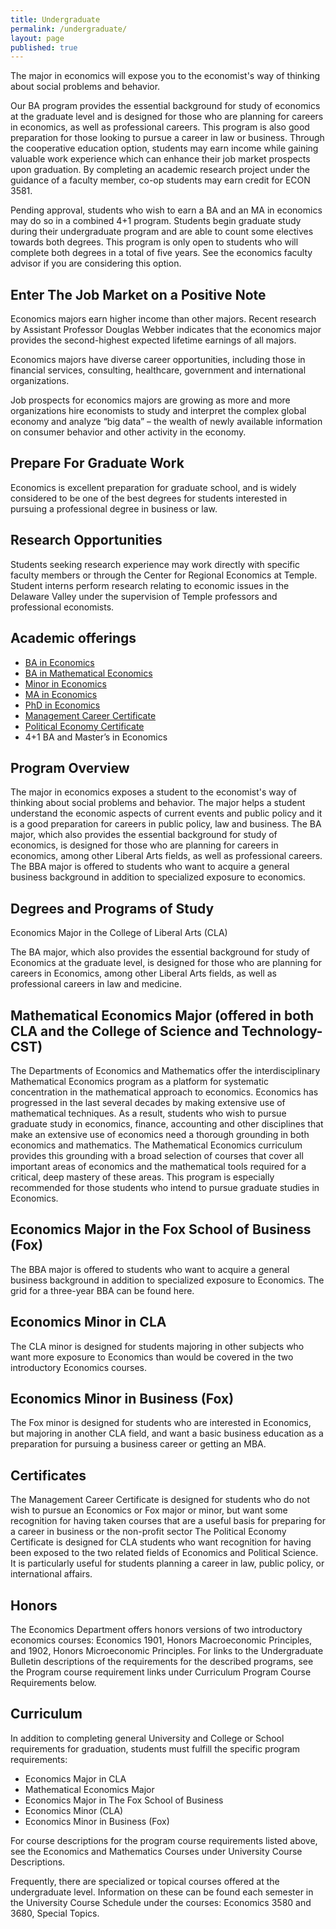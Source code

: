 ```yaml
---
title: Undergraduate
permalink: /undergraduate/
layout: page
published: true
---
```


The major in economics will expose you to the economist's way of thinking about social problems and behavior.

Our BA program provides the essential background for study of economics at the graduate level and is designed for those who are planning for careers in economics, as well as professional careers. This program is also good preparation for those looking to pursue a career in law or business. Through the cooperative education option, students may earn income while gaining valuable work experience which can enhance their job market prospects upon graduation. By completing an academic research project under the guidance of a faculty member, co-op students may earn credit for ECON 3581.

Pending approval, students who wish to earn a BA and an MA in economics may do so in a combined 4+1 program. Students begin graduate study during their undergraduate program and are able to count some electives towards both degrees. This program is only open to students who will complete both degrees in a total of five years. See the economics faculty advisor if you are considering this option.

## Enter The Job Market on a Positive Note

Economics majors earn higher income than other majors. Recent research by Assistant Professor Douglas Webber  indicates that the economics major provides the  second-highest expected lifetime earnings of all majors.

Economics majors have diverse career opportunities,  including those in financial services, consulting, healthcare,  government and international organizations.  

Job prospects for economics majors are growing as more and more organizations hire economists to study and interpret the complex global economy and analyze “big data” – the wealth of newly available information on consumer behavior and other activity in the economy.

## Prepare For Graduate Work

Economics is excellent preparation for graduate school, and is widely considered to be one of the best degrees for students interested in pursuing a professional degree in business or law.

## Research Opportunities

Students seeking research experience may work directly  with specific faculty members or through the Center for  Regional Economics at Temple. Student interns perform research relating to economic issues in the Delaware Valley under the supervision of Temple professors and professional economists.

## Academic offerings

 - [BA in Economics](http://bulletin.temple.edu/undergraduate/liberal-arts/economics/ba-economics/)
 - [BA in Mathematical Economics](http://bulletin.temple.edu/undergraduate/liberal-arts/economics/ba-mathematical-economics/)
 - [Minor in Economics](http://bulletin.temple.edu/undergraduate/liberal-arts/economics/minor-economics/)
 - [MA in Economics](http://bulletin.temple.edu/graduate/scd/cla/economics-ma/)
 - [PhD in Economics](http://bulletin.temple.edu/graduate/scd/cla/economics-phd/)
 - [Management Career Certificate](http://bulletin.temple.edu/undergraduate/liberal-arts/economics/management-career-certificate/)
 - [Political Economy Certificate](http://bulletin.temple.edu/undergraduate/liberal-arts/economics/certificate-political-economy/)
 - 4+1 BA and Master’s in Economics

## Program Overview

The major in economics exposes a student to the economist's way of thinking about social problems and behavior. The major helps a student understand the economic aspects of current events and public policy and it is a good preparation for careers in public policy, law and business.  The BA major, which also provides the essential background for study of economics, is designed for those who are planning for careers in economics, among other Liberal Arts fields, as well as professional careers. The BBA major is offered to students who want to acquire a general business background in addition to specialized exposure to economics.

## Degrees and Programs of Study

Economics Major in the College of Liberal Arts (CLA)

The BA major, which also provides the essential background for study of Economics at the graduate level, is designed for those who are planning for careers in Economics, among other Liberal Arts fields, as well as professional careers in law and medicine.

## Mathematical Economics Major (offered in both CLA and the College of Science and Technology-CST)

The Departments of Economics and Mathematics offer the interdisciplinary Mathematical Economics program as a platform for systematic concentration in the mathematical approach to economics. Economics has progressed in the last several decades by making extensive use of mathematical techniques. As a result, students who wish to pursue graduate study in economics, finance, accounting and other disciplines that make an extensive use of economics need a thorough grounding in both economics and mathematics. The Mathematical Economics curriculum provides this grounding with a broad selection of courses that cover all important areas of economics and the mathematical tools required for a critical, deep mastery of these areas. This program is especially recommended for those students who intend to pursue graduate studies in Economics.

## Economics Major in the Fox School of Business (Fox)
The BBA major is offered to students who want to acquire a general business background in addition to specialized exposure to Economics. The grid for a three-year BBA can be found here.

## Economics Minor in CLA
The CLA minor is designed for students majoring in other subjects who want more exposure to Economics than would be covered in the two introductory Economics courses.

## Economics Minor in Business (Fox)
The Fox minor is designed for students who are interested in Economics, but majoring in another CLA field, and want a basic business education as a preparation for pursuing a business career or getting an MBA.

## Certificates

The Management Career Certificate is designed for students who do not wish to pursue an Economics  or Fox major or minor, but want some recognition for having taken courses that are a useful basis for preparing for a career in business or the non-profit sector
The Political Economy Certificate is designed for CLA students who want recognition for having been exposed to the two related fields of Economics and Political Science.  It is particularly useful for students planning a career in law, public policy, or international affairs.

## Honors

The Economics Department offers honors versions of two introductory economics courses:  Economics 1901, Honors Macroeconomic Principles, and 1902, Honors Microeconomic Principles.
For links to the Undergraduate Bulletin descriptions of the requirements for the described programs, see the Program course requirement links under Curriculum Program Course Requirements below.

## Curriculum

In addition to completing general University and College or School requirements for graduation, students must fulfill the specific program requirements:

- Economics Major in CLA
- Mathematical Economics Major
- Economics Major in The Fox School of Business
- Economics Minor (CLA)
- Economics Minor in Business (Fox)

For course descriptions for the program course requirements listed above, see the Economics and Mathematics Courses under University Course Descriptions.

Frequently, there are specialized or topical courses offered at the undergraduate level. Information on these can be found each semester in the University Course Schedule under the courses: Economics 3580 and 3680, Special Topics.
